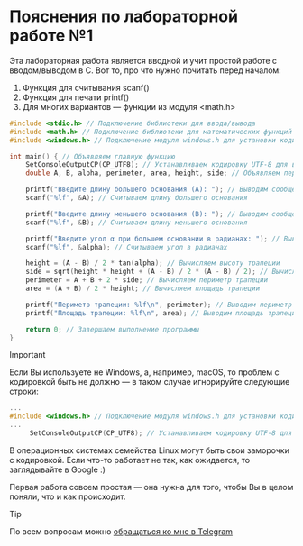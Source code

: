 # Пояснения по лабораторной работе №1

Эта лабораторная работа является вводной и учит простой работе с вводом/выводом в С.
Вот то, про что нужно почитать перед началом:
1. Функция для считывания scanf()
2. Функция для печати printf()
3. Для многих вариантов — функции из модуля <math.h>

```c
#include <stdio.h> // Подключение библиотеки для ввода/вывода
#include <math.h> // Подключение библиотеки для математических функций
#include <windows.h> // Подключение модуля windows.h для установки кодировки вывода

int main() { // Объявляем главную функцию
    SetConsoleOutputCP(CP_UTF8); // Устанавливаем кодировку UTF-8 для вывода русских символов
    double A, B, alpha, perimeter, area, height, side; // Объявляем переменные для оснований, угла, периметра, площади, высоты и боковой стороны

    printf("Введите длину большего основания (A): "); // Выводим сообщение в консоль
    scanf("%lf", &A); // Считываем длину большего основания

    printf("Введите длину меньшего основания (B): "); // Выводим сообщение для ввода меньшего основания
    scanf("%lf", &B); // Считываем длину меньшего основания

    printf("Введите угол α при большем основании в радианах: "); // Выводим сообщение для ввода угла
    scanf("%lf", &alpha); // Считываем угол в радианах

    height = (A - B) / 2 * tan(alpha); // Вычисляем высоту трапеции
    side = sqrt(height * height + (A - B) / 2 * (A - B) / 2); // Вычисляем длину боковой стороны
    perimeter = A + B + 2 * side; // Вычисляем периметр трапеции
    area = (A + B) / 2 * height; // Вычисляем площадь трапеции

    printf("Периметр трапеции: %lf\n", perimeter); // Выводим периметр трапеции
    printf("Площадь трапеции: %lf\n", area); // Выводим площадь трапеции

    return 0; // Завершаем выполнение программы
}
```

> [!IMPORTANT]
> Если Вы используете не Windows, а, например, macOS, то проблем с кодировкой быть не должно — в таком случае игнорируйте следующие строки:
> ```c
> ...
> #include <windows.h> // Подключение модуля windows.h для установки кодировки вывода
> ...
>      SetConsoleOutputCP(CP_UTF8); // Устанавливаем кодировку UTF-8 для вывода в консоли русских символов: иначе будут иероглифы
> ```
>
> В операционных системах семейства Linux могут быть свои заморочки с кодировкой. Если что-то работает не так, как ожидается, то заглядывайте в Google :)

Первая работа совсем простая — она нужна для того, чтобы Вы в целом поняли, что и как происходит.

> [!TIP]
> По всем вопросам можно [обращаться ко мне в Telegram](https://t.me/plunkzy)